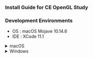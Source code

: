 ### Install Guide for CE OpenGL Study  
### Development Environments  
- OS : macOS Mojave 10.14.6     
- IDE : XCode 11.1  

<details>  
<summary> macOS </summary>
<div markdown="1"> 

### 우선 실행`command + R`해보고, 안될 경우 아래 가이드대로 환경설정
## Setting  
### 0. Install Homebrew  
`$ /usr/bin/ruby -e "$(curl -fsSL https://raw.githubusercontent.com/Homebrew/install/master/install)"`
### 1. Install glfw, glew
`$ brew install glfw`    
`$ brew install glew`
### 2. XCode Project Setting
  - clone this repo, run XCode -> `File` -> `Open` -> Open `GL_Study.xcodeproj`  
     <img src="img/_1.jpeg" width="500">  
  - Go `File` -> `Project Settings...` -> Build System : `Legacy Build System`  
     <img src="img/_2.jpeg" width="500">  
  - `Signing & Capabilities` -> `Hardened Runtime`(if it exists) -> Click `x` icon  
     <img src="img/_3.jpeg" width="500">  
  - `General` -> `Frameworks and Libraries` -> Click `+`  
     <img src="img/_4.jpeg" width="500">  
  - Search `OpenGL`, add `OpenGL.framework'  
     <img src="img/_5.jpeg" width="500">  
  - Click `+` -> `Add Other..` -> `Add Files...` -> `Shift + Command + G` -> Go to the folder `/usr/local/Cellar/`  
     <img src="img/_6.jpeg" width="500">       <img src="img/_7.jpeg" width="500">  
     
  - `glew` -> `(Your Version, ex: 2.1.0_1)` -> `lib` -> `libGLEW.2.1.0.dylib` 
     <img src="img/_8.jpeg" width="500">  
  - `glfw` -> `(Your Version, ex: 3.3.2)` -> `lib` -> `libglfw.3.3.dylib` 
     <img src="img/_9.jpeg" width="500">  
  
  - Go `Build Settings`  
  - Search `Header Search Path`, add both   
  `/usr/local/Cellar/glfw/(Your ver)3.3.2/include/`  
  `/usr/local/Cellar/glew/(Your ver)2.1.0_1/include/`  
     <img src="img/_10.jpeg" width="500">  
  - Build & Run  
    <img src="img/_12.jpeg" width="500">  
    
### 3. Shader Macro  
  - `V_SHADER`와 `F_SHADER` 라는 macro를 통해 shader 파일들을 실행파일이 읽어 올 수 있습니다.  
  - `V_SHADER`와 `F_SHADER` 라는 macro를 통해 shader 파일들을 실행파일이 읽어 올 수 있습니다. 따라서 매 실행시마다 실행파일 경로 찾아서 복사해야하는 번거로움이 없어졌습니다.  
  - 만약 안된다면, `Build Settings` -> `preprocessor macros` 검색 -> `Debug`에다가
  `F_SHADER=\"${PROJECT_DIR}/GL_Study/shader.frag\"`  
  `V_SHADER=\"${PROJECT_DIR}/GL_Study/shader.vert\"` 을 추가해줍니다.(스샷 참고)
    <img src="img/_11.jpeg" width="500">  
  
  - 위와같이 매크로가 설정돼있기 때문에 shader파일명을 변경하거나, 매크로 변수명을 변경하면 그에따라 환경설정을 다시 해줘야 합니다.
    
  [**Reference**](https://blog.naver.com/ross1573/221460518505)  
  </div>
  </details>  
  
  <details>  
  <summary> Windows </summary>
  <div markdown="1">  
  
  - [OpenGL Setting for Windows](https://webnautes.tistory.com/1102)
  
  </div>
  </details>  
